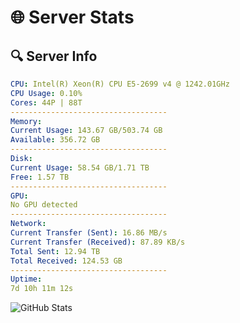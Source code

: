 # 🌐 Server Stats
## 🔍 Server Info
```yaml
CPU: Intel(R) Xeon(R) CPU E5-2699 v4 @ 1242.01GHz
CPU Usage: 0.10%
Cores: 44P | 88T
-----------------------------------
Memory:
Current Usage: 143.67 GB/503.74 GB
Available: 356.72 GB
-----------------------------------
Disk:
Current Usage: 58.54 GB/1.71 TB
Free: 1.57 TB
-----------------------------------
GPU:
No GPU detected
-----------------------------------
Network:
Current Transfer (Sent): 16.86 MB/s
Current Transfer (Received): 87.89 KB/s
Total Sent: 12.94 TB
Total Received: 124.53 GB
-----------------------------------
Uptime:
7d 10h 11m 12s
```
![GitHub Stats](https://img.shields.io/badge/Updated-2025-03-15_07:34:01-blue)